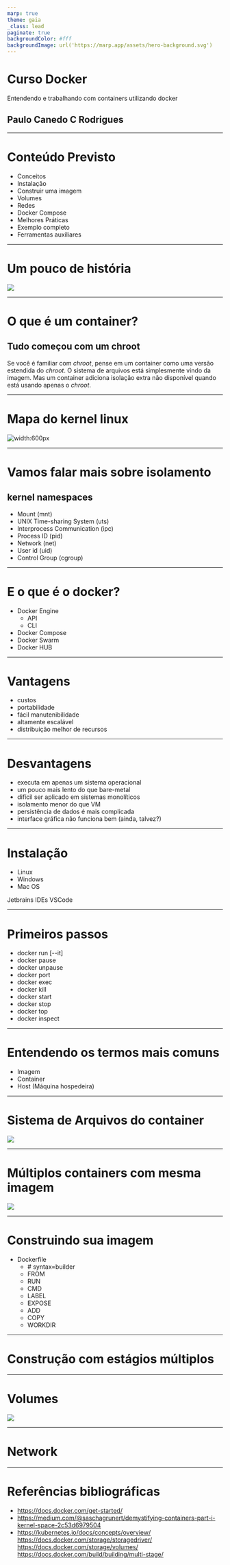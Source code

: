 ```yaml
---
marp: true
theme: gaia
_class: lead
paginate: true
backgroundColor: #fff
backgroundImage: url('https://marp.app/assets/hero-background.svg')
---
```


# **Curso Docker**

Entendendo e trabalhando com containers utilizando docker

## Paulo Canedo C Rodrigues

---

# Conteúdo Previsto

- Conceitos
- Instalação
- Construir uma imagem
- Volumes
- Redes
- Docker Compose
- Melhores Práticas
- Exemplo completo
- Ferramentas auxiliares

---

# Um pouco de história
![](./images/container_evolution.svg)

---

# O que é um container?

## Tudo começou com um chroot

Se você é familiar com _chroot_, pense em um container como uma versão estendida do _chroot_. O sistema de arquivos está simplesmente vindo da imagem. Mas um container adiciona isolação extra não disponível quando está usando apenas o _chroot_.

---

# Mapa do kernel linux
![width:600px](./images/800px-Linux_kernel_map.png)

---

# Vamos falar mais sobre isolamento
## kernel namespaces

- Mount (mnt)
- UNIX Time-sharing System (uts)
- Interprocess Communication (ipc)
- Process ID (pid)
- Network (net)
- User id (uid)
- Control Group (cgroup)

--- 

# E o que é o docker?

- Docker Engine
  - API
  - CLI
- Docker Compose
- Docker Swarm
- Docker HUB

---

# Vantagens

- custos
- portabilidade
- fácil manutenibilidade
- altamente escalável
- distribuição melhor de recursos

---

# Desvantagens

- executa em apenas um sistema operacional
- um pouco mais lento do que bare-metal
- difícil ser aplicado em sistemas monolíticos
- isolamento menor do que VM
- persistência de dados é mais complicada
- interface gráfica não funciona bem (ainda, talvez?)

---

# Instalação

- Linux
- Windows
- Mac OS

Jetbrains IDEs VSCode

---

# Primeiros passos

- docker run [--it]
- docker pause
- docker unpause
- docker port
- docker exec
- docker kill
- docker start
- docker stop
- docker top
- docker inspect

---

# Entendendo os termos mais comuns

- Imagem
- Container
- Host (Máquina hospedeira)

---

# Sistema de Arquivos do container

![](./images/container-layers.jpg)

---

# Múltiplos containers com mesma imagem

![](./images/sharing-layers.jpg)

---

# Construindo sua imagem

- Dockerfile
  - \# syntax=builder
  - FROM
  - RUN
  - CMD
  - LABEL
  - EXPOSE
  <!-- - ENV -->
  - ADD
  - COPY
  <!-- - ENTRYPOINT -->
  <!-- - VOLUME -->
  <!-- - USER -->
  - WORKDIR
  <!-- - ARG -->

---

# Construção com estágios múltiplos

---

# Volumes

![](./images/types-of-mounts-volume.png)

---

# Network

---

# Referências bibliográficas

- https://docs.docker.com/get-started/
- https://medium.com/@saschagrunert/demystifying-containers-part-i-kernel-space-2c53d6979504
- https://kubernetes.io/docs/concepts/overview/
https://docs.docker.com/storage/storagedriver/
https://docs.docker.com/storage/volumes/
https://docs.docker.com/build/building/multi-stage/
